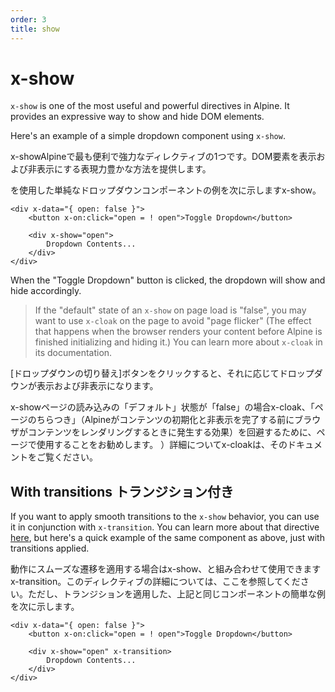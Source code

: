```yaml
---
order: 3
title: show
---
```


# x-show

`x-show` is one of the most useful and powerful directives in Alpine. It provides an expressive way to show and hide DOM elements.

Here's an example of a simple dropdown component using `x-show`.

x-showAlpineで最も便利で強力なディレクティブの1つです。DOM要素を表示および非表示にする表現力豊かな方法を提供します。

を使用した単純なドロップダウンコンポーネントの例を次に示しますx-show。

```alpine
<div x-data="{ open: false }">
    <button x-on:click="open = ! open">Toggle Dropdown</button>

    <div x-show="open">
        Dropdown Contents...
    </div>
</div>
```

When the "Toggle Dropdown" button is clicked, the dropdown will show and hide accordingly.

> If the "default" state of an `x-show` on page load is "false", you may want to use `x-cloak` on the page to avoid "page flicker" (The effect that happens when the browser renders your content before Alpine is finished initializing and hiding it.) You can learn more about `x-cloak` in its documentation.

[ドロップダウンの切り替え]ボタンをクリックすると、それに応じてドロップダウンが表示および非表示になります。

x-showページの読み込みの「デフォルト」状態が「false」の場合x-cloak、「ページのちらつき」（Alpineがコンテンツの初期化と非表示を完了する前にブラウザがコンテンツをレンダリングするときに発生する効果）を回避するために、ページで使用することをお勧めします。 ）詳細についてx-cloakは、そのドキュメントをご覧ください。

<a name="with-transitions"></a>
## With transitions トランジション付き

If you want to apply smooth transitions to the `x-show` behavior, you can use it in conjunction with `x-transition`. You can learn more about that directive [here](/directives/transition), but here's a quick example of the same component as above, just with transitions applied.

動作にスムーズな遷移を適用する場合はx-show、と組み合わせて使用​​できますx-transition。このディレクティブの詳細については、ここを参照してください。ただし、トランジションを適用した、上記と同じコンポーネントの簡単な例を次に示します。

```alpine
<div x-data="{ open: false }">
    <button x-on:click="open = ! open">Toggle Dropdown</button>

    <div x-show="open" x-transition>
        Dropdown Contents...
    </div>
</div>
```
